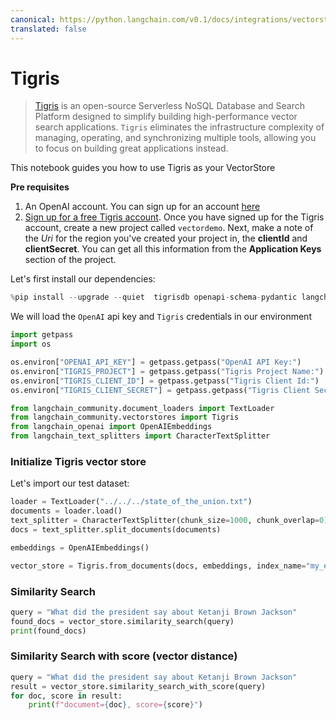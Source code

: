 ```yaml
---
canonical: https://python.langchain.com/v0.1/docs/integrations/vectorstores/tigris
translated: false
---
```


# Tigris

> [Tigris](https://tigrisdata.com) is an open-source Serverless NoSQL Database and Search Platform designed to simplify building high-performance vector search applications.
> `Tigris` eliminates the infrastructure complexity of managing, operating, and synchronizing multiple tools, allowing you to focus on building great applications instead.

This notebook guides you how to use Tigris as your VectorStore

**Pre requisites**
1. An OpenAI account. You can sign up for an account [here](https://platform.openai.com/)
2. [Sign up for a free Tigris account](https://console.preview.tigrisdata.cloud). Once you have signed up for the Tigris account, create a new project called `vectordemo`. Next, make a note of the *Uri* for the region you've created your project in, the **clientId** and **clientSecret**. You can get all this information from the **Application Keys** section of the project.

Let's first install our dependencies:

```python
%pip install --upgrade --quiet  tigrisdb openapi-schema-pydantic langchain-openai tiktoken
```

We will load the `OpenAI` api key and `Tigris` credentials in our environment

```python
import getpass
import os

os.environ["OPENAI_API_KEY"] = getpass.getpass("OpenAI API Key:")
os.environ["TIGRIS_PROJECT"] = getpass.getpass("Tigris Project Name:")
os.environ["TIGRIS_CLIENT_ID"] = getpass.getpass("Tigris Client Id:")
os.environ["TIGRIS_CLIENT_SECRET"] = getpass.getpass("Tigris Client Secret:")
```

```python
from langchain_community.document_loaders import TextLoader
from langchain_community.vectorstores import Tigris
from langchain_openai import OpenAIEmbeddings
from langchain_text_splitters import CharacterTextSplitter
```

### Initialize Tigris vector store

Let's import our test dataset:

```python
loader = TextLoader("../../../state_of_the_union.txt")
documents = loader.load()
text_splitter = CharacterTextSplitter(chunk_size=1000, chunk_overlap=0)
docs = text_splitter.split_documents(documents)

embeddings = OpenAIEmbeddings()
```

```python
vector_store = Tigris.from_documents(docs, embeddings, index_name="my_embeddings")
```

### Similarity Search

```python
query = "What did the president say about Ketanji Brown Jackson"
found_docs = vector_store.similarity_search(query)
print(found_docs)
```

### Similarity Search with score (vector distance)

```python
query = "What did the president say about Ketanji Brown Jackson"
result = vector_store.similarity_search_with_score(query)
for doc, score in result:
    print(f"document={doc}, score={score}")
```